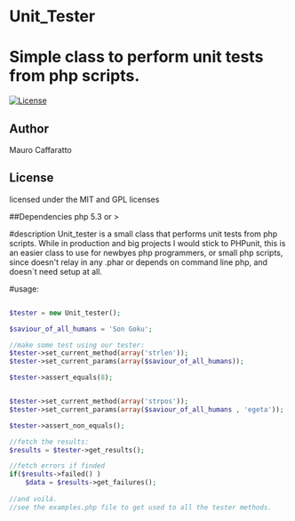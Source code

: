 # Unit_Tester
Simple class to perform unit tests from php scripts.
=================================

[![License](https://poser.pugx.org/leaphly/cart-bundle/license.png)](https://packagist.org/packages/leaphly/cart-bundle)


## Author

Mauro Caffaratto

## License

licensed under the MIT and GPL licenses


##Dependencies
php 5.3 or > 

#description
  Unit_tester is a small class that performs unit tests from php scripts. While in production and big projects I would stick 	to   PHPunit, this is an easier class to use for newbyes php programmers, or small php scripts, since doesn't relay in any
  .phar or depends on command line php, and doesn`t need setup at all.
  
#usage:
	
```php

$tester = new Unit_tester();

$saviour_of_all_humans = 'Son Goku';

//make some test using our tester:
$tester->set_current_method(array('strlen'));
$tester->set_current_params(array($saviour_of_all_humans));

$tester->assert_equals(8);


$tester->set_current_method(array('strpos'));
$tester->set_current_params(array($saviour_of_all_humans , 'egeta'));

$tester->assert_non_equals();

//fetch the results:
$results = $tester->get_results();

//fetch errors if finded
if($results->failed() )
	$data = $results->get_failures();
	
//and voilá.
//see the examples.php file to get used to all the tester methods. 




	
	
 
